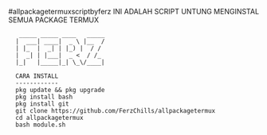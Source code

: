 #allpackagetermuxscriptbyferz
      INI ADALAH SCRIPT UNTUNG MENGINSTAL SEMUA PACKAGE TERMUX

       _____ _____ ____   _____
      |  ___| ____|  _ \ |__  /
      | |_  |  _| | |_) |  / /
      |  _| | |___|  _ <  / /_
      |_|   |_____|_| \_\/____|

      CARA INSTALL
      ------------
      pkg update && pkg upgrade
      pkg install bash
      pkg install git
      git clone https://github.com/FerzChills/allpackagetermux
      cd allpackagetermux
      bash module.sh
